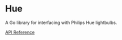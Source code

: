 Hue
===

A Go library for interfacing with Philips Hue lightbulbs.

[API Reference](https://godoc.org/github.com/bklimt/hue)

